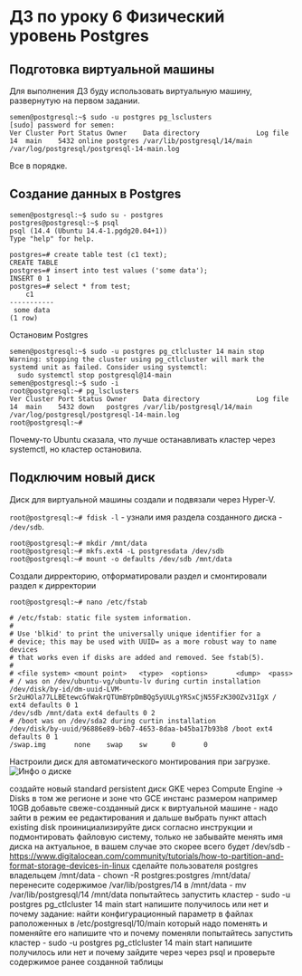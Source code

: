 # ДЗ по уроку 6 Физический уровень Postgres
## Подготовка виртуальной машины
Для выполнения ДЗ буду использовать виртуальную машину, развернутую на первом задании.
```
semen@postgresql:~$ sudo -u postgres pg_lsclusters
[sudo] password for semen:
Ver Cluster Port Status Owner    Data directory              Log file
14  main    5432 online postgres /var/lib/postgresql/14/main /var/log/postgresql/postgresql-14-main.log
```
Все в порядке.
## Создание данных в Postgres
```
semen@postgresql:~$ sudo su - postgres
postgres@postgresql:~$ psql
psql (14.4 (Ubuntu 14.4-1.pgdg20.04+1))
Type "help" for help.

postgres=# create table test (c1 text);
CREATE TABLE
postgres=# insert into test values ('some data');
INSERT 0 1
postgres=# select * from test;
    c1
-----------
 some data
(1 row)
```
Остановим Postgres
```
semen@postgresql:~$ sudo -u postgres pg_ctlcluster 14 main stop
Warning: stopping the cluster using pg_ctlcluster will mark the systemd unit as failed. Consider using systemctl:
  sudo systemctl stop postgresql@14-main
semen@postgresql:~$ sudo -i
root@postgresql:~# pg_lsclusters
Ver Cluster Port Status Owner    Data directory              Log file
14  main    5432 down   postgres /var/lib/postgresql/14/main /var/log/postgresql/postgresql-14-main.log
root@postgresql:~#
```
Почему-то Ubuntu сказала, что лучше останавливать кластер через systemctl, но кластер остановила.
## Подключим новый диск
Диск для виртуальной машины создали и подвязали через Hyper-V.

```root@postgresql:~# fdisk -l``` - узнали имя раздела созданного диска - ```/dev/sdb```.
```
root@postgresql:~# mkdir /mnt/data
root@postgresql:~# mkfs.ext4 -L postgresdata /dev/sdb
root@postgresql:~# mount -o defaults /dev/sdb /mnt/data
```
Создали дирректорию, отформатировали раздел и смонтировали раздел к дирректории
```
root@postgresql:~# nano /etc/fstab

# /etc/fstab: static file system information.
#
# Use 'blkid' to print the universally unique identifier for a
# device; this may be used with UUID= as a more robust way to name devices
# that works even if disks are added and removed. See fstab(5).
#
# <file system> <mount point>   <type>  <options>       <dump>  <pass>
# / was on /dev/ubuntu-vg/ubuntu-lv during curtin installation
/dev/disk/by-id/dm-uuid-LVM-Sr2uHOla77LLBEtewcGfWakrQTUmBYpDmBQg5yUULgYRSxCjN55FzK30OZv31IgX / ext4 defaults 0 1
/dev/sdb /mnt/data ext4 defaults 0 2
# /boot was on /dev/sda2 during curtin installation
/dev/disk/by-uuid/96886e89-b6b7-4653-8daa-b45ba17b93b8 /boot ext4 defaults 0 1
/swap.img       none    swap    sw      0       0
```
Настроили диск для автоматического монтирования при загрузке.
![Инфо о диске](Диск.jpg)


создайте новый standard persistent диск GKE через Compute Engine -> Disks в том же регионе и зоне что GCE инстанс размером например 10GB
добавьте свеже-созданный диск к виртуальной машине - надо зайти в режим ее редактирования и дальше выбрать пункт attach existing disk
проинициализируйте диск согласно инструкции и подмонтировать файловую систему, только не забывайте менять имя диска на актуальное, в вашем случае это скорее всего будет /dev/sdb - https://www.digitalocean.com/community/tutorials/how-to-partition-and-format-storage-devices-in-linux
сделайте пользователя postgres владельцем /mnt/data - chown -R postgres:postgres /mnt/data/
перенесите содержимое /var/lib/postgres/14 в /mnt/data - mv /var/lib/postgresql/14 /mnt/data
попытайтесь запустить кластер - sudo -u postgres pg_ctlcluster 14 main start
напишите получилось или нет и почему
задание: найти конфигурационный параметр в файлах раположенных в /etc/postgresql/10/main который надо поменять и поменяйте его
напишите что и почему поменяли
попытайтесь запустить кластер - sudo -u postgres pg_ctlcluster 14 main start
напишите получилось или нет и почему
зайдите через через psql и проверьте содержимое ранее созданной таблицы
